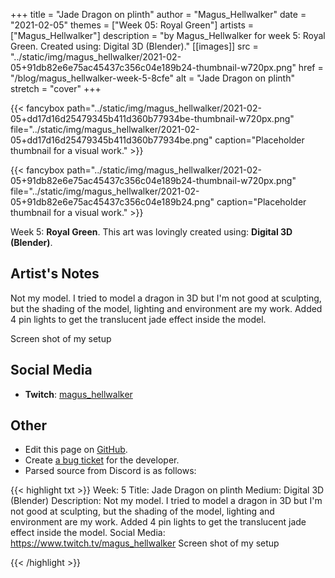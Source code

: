 +++
title =       "Jade Dragon on plinth"
author =      "Magus_Hellwalker"
date =        "2021-02-05"
themes =      ["Week 05: Royal Green"]
artists =     ["Magus_Hellwalker"]
description = "by Magus_Hellwalker for week 5: Royal Green. Created using: Digital 3D (Blender)."
[[images]]
              src = "../static/img/magus_hellwalker/2021-02-05+91db82e6e75ac45437c356c04e189b24-thumbnail-w720px.png"
              href = "/blog/magus_hellwalker-week-5-8cfe"
              alt = "Jade Dragon on plinth"
              stretch = "cover"
+++


{{< fancybox path="../static/img/magus_hellwalker/2021-02-05+dd17d16d25479345b411d360b77934be-thumbnail-w720px.png" file="../static/img/magus_hellwalker/2021-02-05+dd17d16d25479345b411d360b77934be.png" caption="Placeholder thumbnail for a visual work." >}}

{{< fancybox path="../static/img/magus_hellwalker/2021-02-05+91db82e6e75ac45437c356c04e189b24-thumbnail-w720px.png" file="../static/img/magus_hellwalker/2021-02-05+91db82e6e75ac45437c356c04e189b24.png" caption="Placeholder thumbnail for a visual work." >}}


Week 5: **Royal Green**. This art was lovingly created using: **Digital 3D (Blender)**.

## Artist's Notes

Not my model. I tried to model a dragon in 3D but I'm not good at sculpting, but the shading of the model, lighting and environment are my work. Added 4 pin lights to get the translucent jade effect inside the model.

Screen shot of my setup

## Social Media

- **Twitch**: <a href='https://twitch.tv/magus_hellwalker' target='_blank'>magus_hellwalker</a>

## Other

- Edit this page on [GitHub](https://github.com/teaminkling/web-refresh/edit/main/content/blog/magus_hellwalker-week-5-8cfe.md).
- Create [a bug ticket](https://github.com/teaminkling/web-refresh/issues/new?assignees=&labels=bug&template=problem-report.md&title=) for the developer.
- Parsed source from Discord is as follows:

{{< highlight txt >}}
Week: 5
Title:   Jade Dragon on plinth
Medium: Digital 3D (Blender)
Description: Not my model. I tried to model a dragon in 3D but I'm not good at sculpting, but the shading of the model, lighting and environment are my work. Added 4 pin lights to get the translucent jade effect inside the model.
Social Media: https://www.twitch.tv/magus_hellwalker
Screen shot of my setup

{{< /highlight >}}